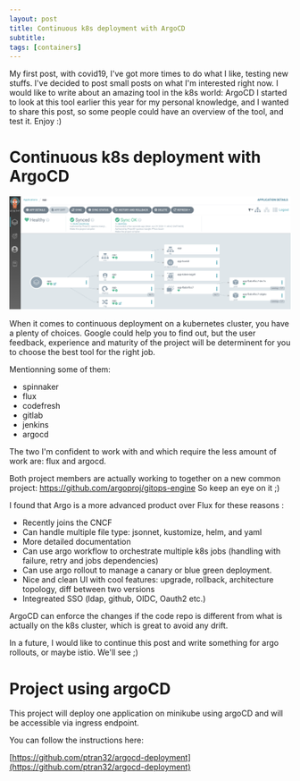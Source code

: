 ```yaml
---
layout: post
title: Continuous k8s deployment with ArgoCD
subtitle:
tags: [containers]
---
```


My first post, with covid19, I've got more times to do what I like, testing new stuffs. I've decided to post small posts on what I'm interested right now.
I would like to write about an amazing tool in the k8s world: ArgoCD
I started to look at this tool earlier this year for my personal knowledge, and I wanted to share this post, so some people could have an overview of the tool, and test it. Enjoy :)


# Continuous k8s deployment with ArgoCD

![Image of argo-ui-schema](https://github.com/ptran32/argocd-deployment/blob/master/img/argo-ui-schema.png?raw=true)

When it comes to continuous deployment on a kubernetes cluster, you have a plenty of choices.
Google could help you to find out, but the user feedback, experience and maturity of the project will be determinent for you to choose the best tool for the right job.

Mentionning some of them:
- spinnaker
- flux
- codefresh
- gitlab
- jenkins
- argocd

The two I'm confident to work with and which require the less amount of work are: flux and argocd.

Both project members are actually working to together on a new common project: https://github.com/argoproj/gitops-engine So keep an eye on it ;)

I found that Argo is a more advanced product over Flux for these reasons :

- Recently joins the CNCF
- Can handle multiple file type: jsonnet, kustomize, helm, and yaml
- More detailed documentation
- Can use argo workflow to orchestrate multiple k8s jobs (handling with failure, retry and jobs dependencies)
- Can use argo rollout to manage a canary or blue green deployment.
- Nice and clean UI with cool features: upgrade, rollback, architecture topology, diff between two versions
- Integreated SSO (ldap, github, OIDC, Oauth2 etc.)

ArgoCD can enforce the changes if the code repo is different from what is actually on the k8s cluster, which is great to avoid any drift.


In a future, I would like to continue this post and write something for argo rollouts, or maybe istio. We'll see ;)


# Project using argoCD

This project will deploy one application on minikube using argoCD and will be accessible via ingress endpoint.

You can follow the instructions here:

[https://github.com/ptran32/argocd-deployment](https://github.com/ptran32/argocd-deployment)

<script type="application/ld+json">
{
  "@context": "https://schema.org",
  "@type": "NewsArticle",
  "mainEntityOfPage": {
    "@type": "WebPage",
    "@id": "https://ptran32.github.io/2020-05-28-continuous-k8s-deployment-with-argocd/"
  },
  "headline": "Continuous Kubernetes deployment with Argo CD",
  "description": "How-to use Argo CD for continuous deployment with kubernetes",
  "image": "https://github.com/ptran32/argocd-deployment/blob/master/img/argo-ui-schema.png?raw=true",  
  "author": {
    "@type": "Person",
    "name": "Patrice"
  },  
  "publisher": {
    "@type": "Organization",
    "name": "Patrice",
    "logo": {
      "@type": "ImageObject",
      "url": ""
    }
  },
  "datePublished": "2020-05-18",
  "dateModified": "2020-08-15"
}
</script>